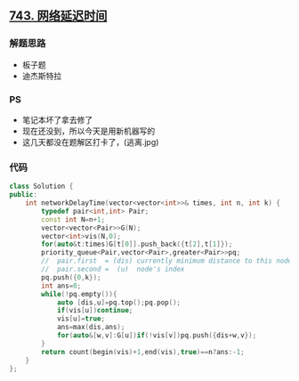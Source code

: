 ## [743. 网络延迟时间](https://leetcode-cn.com/problems/network-delay-time/)

### 解题思路
- 板子题
- 迪杰斯特拉

### PS
- 笔记本坏了拿去修了
- 现在还没到，所以今天是用新机器写的
- 这几天都没在题解区打卡了，(逃离.jpg)

### 代码
```cpp
class Solution {
public:
    int networkDelayTime(vector<vector<int>>& times, int n, int k) {
        typedef pair<int,int> Pair;
        const int N=n+1;
        vector<vector<Pair>>G(N);
        vector<int>vis(N,0);        
        for(auto&t:times)G[t[0]].push_back({t[2],t[1]});        
        priority_queue<Pair,vector<Pair>,greater<Pair>>pq;
        //  pair.first  = (dis) currently minimum distance to this node
        //  pair.second =  (u)  node's index
        pq.push({0,k});
        int ans=0;
        while(!pq.empty()){
            auto [dis,u]=pq.top();pq.pop();
            if(vis[u])continue;
            vis[u]=true;
            ans=max(dis,ans);
            for(auto&[w,v]:G[u])if(!vis[v])pq.push({dis+w,v});
        }
        return count(begin(vis)+1,end(vis),true)==n?ans:-1;
    }
};
```
